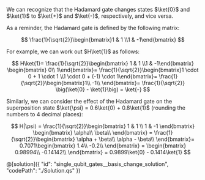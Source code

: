 We can recognize that the Hadamard gate changes states $\ket{0}$ and $\ket{1}$ to $\ket{+}$ and $\ket{-}$, respectively, and vice versa.

As a reminder, the Hadamard gate is defined by the following matrix:

$$
\frac{1}{\sqrt{2}}\begin{bmatrix}1 & 1 \\1 & -1\end{bmatrix}
$$

For example, we can work out $H\ket{1}$ as follows:

$$
H\ket{1}=
\frac{1}{\sqrt{2}}\begin{bmatrix} 1 & 1 \\1 & -1\end{bmatrix}
\begin{bmatrix} 0\\ 1\end{bmatrix}=
\frac{1}{\sqrt{2}}\begin{bmatrix}1 \cdot 0 + 1 \cdot 1 \\1 \cdot 0 + (-1) \cdot 1\end{bmatrix}=
\frac{1}{\sqrt{2}}\begin{bmatrix}1\\ -1\\ \end{bmatrix}=
\frac{1}{\sqrt{2}} \big(\ket{0} - \ket{1}\big) = \ket{-}
$$

Similarly, we can consider the effect of the Hadamard gate on the superposition state $\ket{\psi} = 0.6\ket{0} + 0.8\ket{1}$ (rounding the numbers to 4 decimal places):

$$
H|\psi⟩ =
\frac{1}{\sqrt{2}}\begin{bmatrix} 1 & 1 \\ 1 & -1 \end{bmatrix}
 \begin{bmatrix} \alpha\\ \beta\\ \end{bmatrix} =
\frac{1}{\sqrt{2}}\begin{bmatrix} \alpha + \beta\\ \alpha - \beta\\ \end{bmatrix}=
0.7071\begin{bmatrix} 1.4\\ -0.2\\ \end{bmatrix} =
\begin{bmatrix}
   0.98994\\ -0.14142\\ \end{bmatrix} =
   0.9899\ket{0} - 0.1414\ket{1}
$$

@[solution]({
"id": "single_qubit_gates__basis_change_solution",
"codePath": "./Solution.qs"
})
